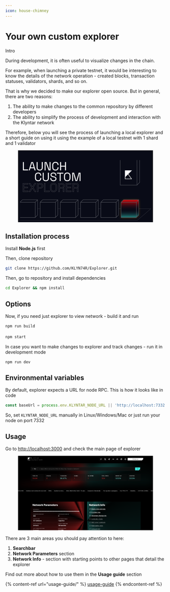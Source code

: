 ```yaml
---
icon: house-chimney
---
```


# Your own custom explorer

Intro

During development, it is often useful to visualize changes in the chain.

For example, when launching a private testnet, it would be interesting to know the details of the network operation - created blocks, transaction statuses, validators, shards, and so on.

That is why we decided to make our explorer open source. But in general, there are two reasons:

1. The ability to make changes to the common repository by different developers
2. The ability to simplify the process of development and interaction with the Klyntar network

Therefore, below you will see the process of launching a local explorer and a short guide on using it using the example of a local testnet with 1 shard and 1 validator

<figure><img src="../../.gitbook/assets/Thumbnail.png" alt=""><figcaption></figcaption></figure>

## Installation process

Install **Node.js** first

Then, clone repository

```bash
git clone https://github.com/KLYN74R/Explorer.git
```

Then, go to repository and install dependencies

```bash
cd Explorer && npm install
```

## Options

Now, if you need just explorer to view network - build it and run

```bash
npm run build

npm start
```

In case you want to make changes to explorer and track changes - run it in development mode

```bash
npm run dev
```

## Environmental variables

By default, explorer expects a URL for node RPC. This is how it looks like in code&#x20;

```typescript
const baseUrl = process.env.KLYNTAR_NODE_URL || 'http://localhost:7332';
```

So, set `KLYNTAR_NODE_URL` manually in Linux/Windows/Mac or just run your node on port 7332

## Usage

Go to [http://localhost:3000](http://localhost:3000) and check the main page of explorer

<figure><img src="../../.gitbook/assets/image (1) (1) (1) (1) (1).png" alt=""><figcaption></figcaption></figure>

There are 3 main areas you should pay attention to here:

1. **Searchbar**
2. **Network Parameters** section
3. **Network Info** - section with starting points to other pages that detail the explorer

Find out more about how to use them in the **Usage guide** section

{% content-ref url="usage-guide/" %}
[usage-guide](usage-guide/)
{% endcontent-ref %}
